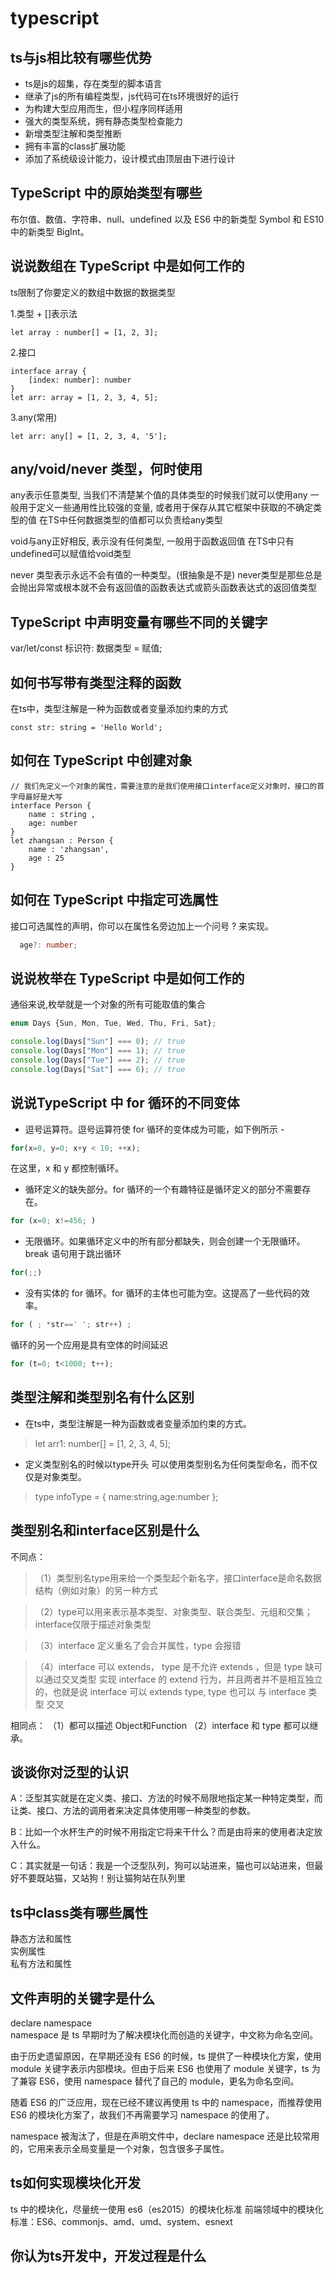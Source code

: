 # typescript

## ts与js相比较有哪些优势
-   ts是js的超集，存在类型的脚本语言
-   继承了js的所有编程类型，js代码可在ts环境很好的运行
-   为构建大型应用而生，但小程序同样适用
-   强大的类型系统，拥有静态类型检查能力
-   新增类型注解和类型推断
-   拥有丰富的class扩展功能
-   添加了系统级设计能力，设计模式由顶层由下进行设计

## TypeScript 中的原始类型有哪些

布尔值、数值、字符串、null、undefined 以及 ES6 中的新类型 Symbol 和 ES10 中的新类型 BigInt。

## 说说数组在 TypeScript 中是如何工作的
ts限制了你要定义的数组中数据的数据类型

1.类型 + []表示法
```
let array : number[] = [1, 2, 3];
```
2.接口
```
interface array {
    [index: number]: number
}
let arr: array = [1, 2, 3, 4, 5];
```
3.any(常用)
```
let arr: any[] = [1, 2, 3, 4, '5'];
```
## any/void/never 类型，何时使用
any表示任意类型, 当我们不清楚某个值的具体类型的时候我们就可以使用any
一般用于定义一些通用性比较强的变量, 或者用于保存从其它框架中获取的不确定类型的值
在TS中任何数据类型的值都可以负责给any类型

void与any正好相反, 表示没有任何类型, 一般用于函数返回值
在TS中只有undefined可以赋值给void类型

never 类型表示永远不会有值的一种类型。(很抽象是不是)
never类型是那些总是会抛出异常或根本就不会有返回值的函数表达式或箭头函数表达式的返回值类型

## TypeScript 中声明变量有哪些不同的关键字
var/let/const 标识符: 数据类型 = 赋值;

## 如何书写带有类型注释的函数
在ts中，类型注解是一种为函数或者变量添加约束的方式
```
const str: string = 'Hello World';
```
## 如何在 TypeScript 中创建对象
```
// 我们先定义一个对象的属性，需要注意的是我们使用接口interface定义对象时，接口的首字母最好是大写
interface Person {
    name : string ,
    age: number
}
let zhangsan : Person {
    name : 'zhangsan',
    age : 25
}
```

## 如何在 TypeScript 中指定可选属性
接口可选属性的声明，你可以在属性名旁边加上一个问号 ? 来实现。
```ts
  age?: number;
```
## 说说枚举在 TypeScript 中是如何工作的
通俗来说,枚举就是一个对象的所有可能取值的集合
``` ts
enum Days {Sun, Mon, Tue, Wed, Thu, Fri, Sat};

console.log(Days["Sun"] === 0); // true
console.log(Days["Mon"] === 1); // true
console.log(Days["Tue"] === 2); // true
console.log(Days["Sat"] === 6); // true
```
## 说说TypeScript 中 for 循环的不同变体
- 逗号运算符。逗号运算符使 for 循环的变体成为可能，如下例所示 -
```ts
for(x=0, y=0; x+y < 10; ++x);
```
在这里，x 和 y 都控制循环。

- 循环定义的缺失部分。for 循环的一个有趣特征是循环定义的部分不需要存在。
```ts
for (x=0; x!=456; )
```

- 无限循环。如果循环定义中的所有部分都缺失，则会创建一个无限循环。break 语句用于跳出循环
```ts
for(;;)
```

- 没有实体的 for 循环。for 循环的主体也可能为空。这提高了一些代码的效率。
```ts
for ( ; *str==' '; str++) ;
```
循环的另一个应用是具有空体的时间延迟
```ts
for (t=0; t<1000; t++);
```


## 类型注解和类型别名有什么区别
-   在ts中，类型注解是一种为函数或者变量添加约束的方式。
>let arr1: number[] = [1, 2, 3, 4, 5];
-   定义类型别名的时候以type开头  可以使用类型别名为任何类型命名，而不仅仅是对象类型。
>type infoType = { name:string,age:number };

## 类型别名和interface区别是什么
不同点：

>（1）类型别名type用来给一个类型起个新名字，接口interface是命名数据结构（例如对象）的另一种方式

>（2）type可以用来表示基本类型、对象类型、联合类型、元组和交集；interface仅限于描述对象类型

>（3）interface 定义重名了会合并属性，type 会报错

>（4）interface 可以 extends， type 是不允许 extends ，但是 type 缺可以通过交叉类型 实现 interface 的 extend 行为，并且两者并不是相互独立的，也就是说 interface 可以 extends type, type 也可以 与 interface 类型 交叉

相同点：
（1）都可以描述 Object和Function
（2）interface 和 type 都可以继承。

## 谈谈你对泛型的认识
​ A：泛型其实就是在定义类、接口、方法的时候不局限地指定某一种特定类型，而让类、接口、方法的调用者来决定具体使用哪一种类型的参数。

​ B：比如一个水杯生产的时候不用指定它将来干什么？而是由将来的使用者决定放入什么。

​ C：其实就是一句话：我是一个泛型队列，狗可以站进来，猫也可以站进来，但最好不要既站猫，又站狗！别让猫狗站在队列里


## ts中class类有哪些属性
静态方法和属性  
实例属性  
私有方法和属性  

## 文件声明的关键字是什么
declare namespace  
namespace 是 ts 早期时为了解决模块化而创造的关键字，中文称为命名空间。

由于历史遗留原因，在早期还没有 ES6 的时候，ts 提供了一种模块化方案，使用 module 关键字表示内部模块。但由于后来 ES6 也使用了 module 关键字，ts 为了兼容 ES6，使用 namespace 替代了自己的 module，更名为命名空间。

随着 ES6 的广泛应用，现在已经不建议再使用 ts 中的 namespace，而推荐使用 ES6 的模块化方案了，故我们不再需要学习 namespace 的使用了。

namespace 被淘汰了，但是在声明文件中，declare namespace 还是比较常用的，它用来表示全局变量是一个对象，包含很多子属性。

## ts如何实现模块化开发
ts 中的模块化，尽量统一使用 es6（es2015）的模块化标准
前端领域中的模块化标准：ES6、commonjs、amd、umd、system、esnext

## 你认为ts开发中，开发过程是什么